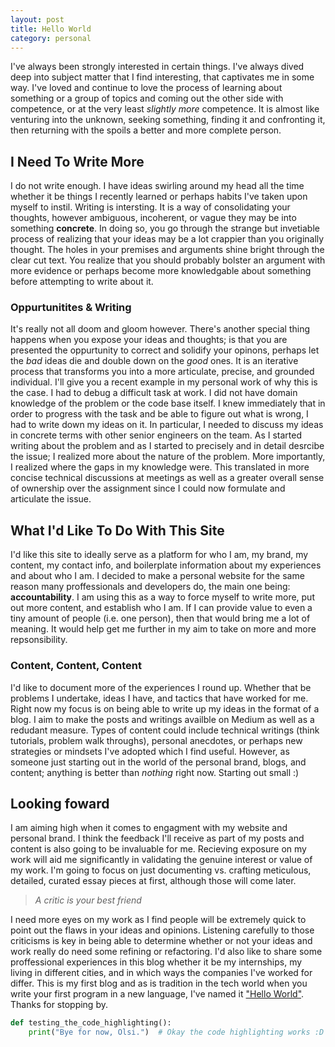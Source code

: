 ```yaml
---
layout: post
title: Hello World
category: personal
---        
```

I've always been strongly interested in certain things. I've always dived deep into subject matter that I find interesting, that captivates me in some way. I've loved and continue to love the process of learning about something or a group of topics and coming out the other side with competence, or at the very least *slightly more* competence. It is almost like venturing into the unknown, seeking something, finding it and confronting it, then returning with the spoils a better and more complete person.

## I Need To Write More

I do not write enough. I have ideas swirling around my head all the time whether it be things I recently learned or perhaps habits I've taken upon myself to instil. Writing is intersting. It is a way of consolidating your thoughts, however ambiguous, incoherent, or vague they may be into something **concrete**. In doing so, you go through the strange but invetiable process of realizing that your ideas may be a lot crappier than you originally thought. The holes in your premises and arguments shine bright through the clear cut text. You realize that you should probably bolster an argument with more evidence or perhaps become more knowledgable about something before attempting to write about it. 

### Oppurtunitites & Writing

It's really not all doom and gloom however. There's another special thing happens when you expose your ideas and thoughts; is that you are presented the oppurtunity to correct and solidify your opinons, perhaps let the *bad* ideas die and double down on the *good* ones. It is an iterative process that transforms you into a more articulate, precise, and grounded individual. I'll give you a recent example in my personal work of why this is the case. I had to debug a difficult task at work. I did not have domain knowledge of the problem or the code base itself. I knew immediately that in order to progress with the task and be able to figure out what is wrong, I had to write down my ideas on it. In particular, I needed to discuss my ideas in concrete terms with other senior engineers on the team. As I started writing about the problem and as I started to precisely and in detail desrcibe the issue; I realized more about the nature of the problem. More importantly, I realized where the gaps in my knowledge were. This translated in more concise technical discussions at meetings as well as a greater overall sense of ownership over the assignment since I could now formulate and articulate the issue.

## What I'd Like To Do With This Site

I'd like this site to ideally serve as a platform for who I am, my brand, my content, my contact info, and boilerplate information about my experiences and about who I am. I decided to make a personal website for the same reason many proffessionals and developers do, the main one being: **accountability**. I am using this as a way to force myself to write more, put out more content, and establish who I am. If I can provide value to even a tiny amount of people (i.e. one person), then that would bring me a lot of meaning. It would help get me further in my aim to take on more and more repsonsibility. 

### Content, Content, Content

I'd like to document more of the experiences I round up. Whether that be  problems I undertake, ideas I have, and tactics that have worked for me. Right now my focus is on being able to write up my ideas in the format of a blog. I aim to make the posts and writings availble on Medium as well as a redudant measure. Types of content could include technical writings (think tutorials, problem walk throughs), personal anecdotes, or perhaps new strategies or mindsets I've adopted which I find useful. However, as someone just starting out in the world of the personal brand, blogs, and content; anything is better than *nothing* right now. Starting out small :)

## Looking foward

I am aiming high when it comes to engagment with my website and personal brand. I think the feedback I'll receive as part of my posts and content is also going to be invaluable for me. Recieving exposure on my work will aid me significantly in validating the genuine interest or value of my work. I'm going to focus on just documenting vs. crafting meticulous, detailed, curated essay pieces at first, although those will come later.

> _A critic is your best friend_

I need more eyes on my work as I find people will be extremely quick to point out the flaws in your ideas and opinions. Listening carefully to those criticisms is key in being able to determine whether or not your ideas and work really do need some refining or refactoring. I'd also like to share some proffessional experiences in this blog whether it be my internships, my living in different cities, and in which ways the companies I've worked for differ. This is my first blog and as is tradition in the tech world when you write your first program in a new language, I've named it ["Hello World"](https://en.wikipedia.org/wiki/%22Hello,_World!%22_program). Thanks for stopping by.

```python
def testing_the_code_highlighting():
    print("Bye for now, Olsi.")  # Okay the code highlighting works :D
```

